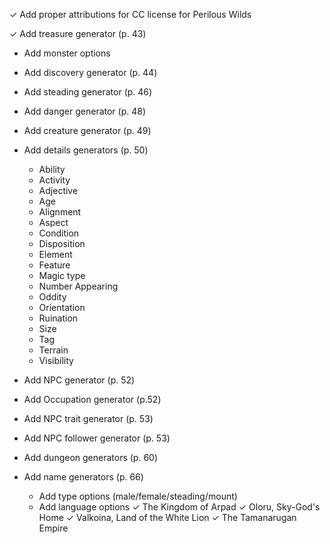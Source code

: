✓ Add proper attributions for CC license for Perilous Wilds 

✓ Add treasure generator (p. 43)
  * Add monster options

+ Add discovery generator (p. 44)
* Add steading generator (p. 46)
* Add danger generator (p. 48)
* Add creature generator (p. 49)

* Add details generators (p. 50)
  * Ability
  * Activity
  * Adjective
  * Age
  * Alignment
  * Aspect
  * Condition
  * Disposition
  * Element
  * Feature
  * Magic type
  * Number Appearing
  * Oddity
  * Orientation
  * Ruination
  * Size
  * Tag
  * Terrain
  * Visibility

* Add NPC generator (p. 52)
* Add Occupation generator (p.52)
* Add NPC trait generator (p. 53)
* Add NPC follower generator (p. 53)
* Add dungeon generators (p. 60)

* Add name generators (p. 66)
  * Add type options (male/female/steading/mount)
  * Add language options
  ✓ The Kingdom of Arpad
  ✓ Oloru, Sky-God's Home
  ✓ Valkoina, Land of the White Lion
  ✓ The Tamanarugan Empire
